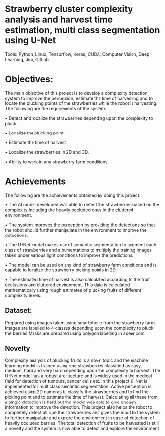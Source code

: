 # Strawberry cluster complexity analysis and harvest time estimation, multi class segmentation using U-Net
 Tools: Python, Linux, Tensorflow, Keras, CUDA, Computer Vision, Deep Learning, Jira, GitLab

# Objectives: 
The main objective of this project is to develop a complexity detection system to improve the  perception, estimate the time of harvesting and to locate the plucking points of the strawberries while the robot is harvesting. The following are the requirements of the system:

• Detect and localize the strawberries depending upon the complexity to pluck.

• Localize the plucking point.

• Estimate the time of harvest.

• Localize the strawberries in 2D and 3D.

• Ability to work in any strawberry farm conditions

# Achievements 

The following are the achievements obtained by doing this project:

• The AI model developed was able to detect the strawberries based on the complexity including the heavily occluded ones in the cluttered environment.

• The system improves the perception by providing the detections so that the robot should further manipulate in the environment to improve the detections.

• The U-Net model makes use of semantic segmentation to segment each class of strawberries and albumentations to multiply the training images taken under various light  conditions to improve the predictions.

• The model can be used on any kind of strawberry farm conditions and is capable to localize the strawberry picking points in 2D. 

• The estimated time of harvest is also calculated according to the fruit occlusions and cluttered environment. This data is calculated mathematically using rough estimates of 
plucking fruits of different complexity levels. 

## Dataset: 

Prepared using images taken using smartphone from the strawberry farm
Images are labelled to 4 classes depending upon the complexity to pluck the berries
Masks are prepared using polygon labelling in apeer.com

## Novelty
Complexity analysis of plucking fruits is a novel topic and the machine learning model is trained using ripe strawberries classified as easy, medium, hard and very hard depending upon the complexity to harvest. The U-Net model has a robust architecture and is widely used in the medical field for detection of tumours, cancer cells etc. In this project U-Net is implemented for multiclass semantic segmentation. Active perception is achieved using 2D cameras to classify the strawberries and to find the picking point and to estimate the time of harvest. Calculating all these from a single detection is hard but the model was able to give enough information to improve the detection. This  project also helps the robot to completely detect all ripe the strawberries and gives the input to the system to further manipulate and explore the environment in case of detection of heavily occluded berries. The total detection of fruits to be harvested is still a novelty and the system is now able to detect and explore the environment



